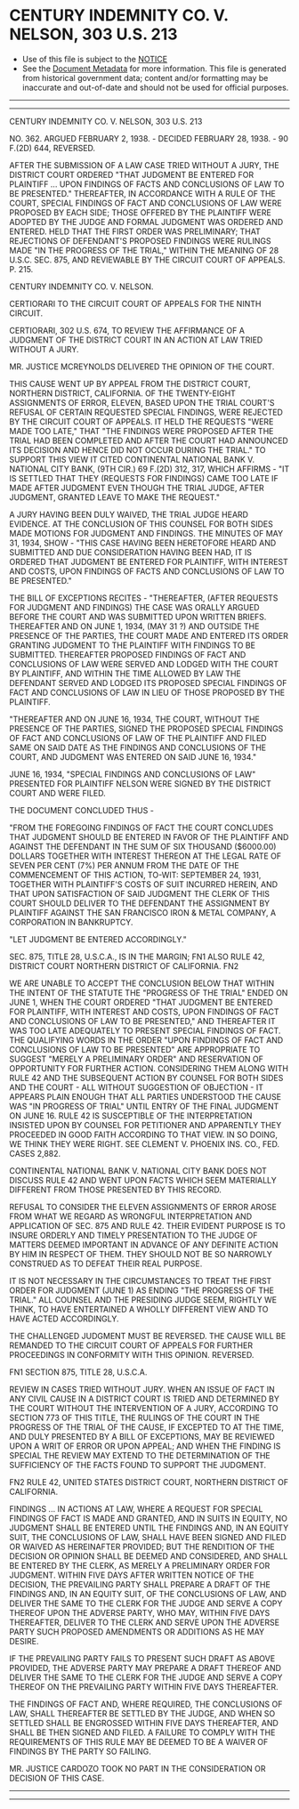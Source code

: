 ---
---

# CENTURY INDEMNITY CO. V. NELSON, 303 U.S. 213

* Use of this file is subject to the [NOTICE](https://github.com/publicdocs/notice/blob/master/NOTICE)
* See the [Document Metadata](../../../) for more information.
  This file is generated from historical government data; content and/or formatting may be inaccurate and out-of-date and should not be used for official purposes.

----------
----------

CENTURY INDEMNITY CO. V. NELSON, 303 U.S. 213

NO. 362.  ARGUED FEBRUARY 2, 1938.  - DECIDED FEBRUARY 28, 1938.  - 90 F.(2D) 644, REVERSED.

AFTER THE SUBMISSION OF A LAW CASE TRIED WITHOUT A JURY, THE DISTRICT COURT ORDERED "THAT JUDGMENT BE ENTERED FOR PLAINTIFF  ...  UPON FINDINGS OF FACTS AND CONCLUSIONS OF LAW TO BE PRESENTED."  THEREAFTER, IN ACCORDANCE WITH A RULE OF THE COURT, SPECIAL FINDINGS OF FACT AND CONCLUSIONS OF LAW WERE PROPOSED BY EACH SIDE; THOSE OFFERED BY THE PLAINTIFF WERE ADOPTED BY THE JUDGE AND FORMAL JUDGMENT WAS ORDERED AND ENTERED.  HELD THAT THE FIRST ORDER WAS PRELIMINARY; THAT REJECTIONS OF DEFENDANT'S PROPOSED FINDINGS WERE RULINGS MADE "IN THE PROGRESS OF THE TRIAL," WITHIN THE MEANING OF 28 U.S.C. SEC. 875, AND REVIEWABLE BY THE CIRCUIT COURT OF APPEALS.  P. 215.

CENTURY INDEMNITY CO. V. NELSON.

CERTIORARI TO THE CIRCUIT COURT OF APPEALS FOR THE NINTH CIRCUIT.

CERTIORARI, 302 U.S. 674, TO REVIEW THE AFFIRMANCE OF A JUDGMENT OF THE DISTRICT COURT IN AN ACTION AT LAW TRIED WITHOUT A JURY.

MR. JUSTICE MCREYNOLDS DELIVERED THE OPINION OF THE COURT.

THIS CAUSE WENT UP BY APPEAL FROM THE DISTRICT COURT, NORTHERN DISTRICT, CALIFORNIA.  OF THE TWENTY-EIGHT ASSIGNMENTS OF ERROR, ELEVEN, BASED UPON THE TRIAL COURT'S REFUSAL OF CERTAIN REQUESTED SPECIAL FINDINGS, WERE REJECTED BY THE CIRCUIT COURT OF APPEALS.  IT HELD THE REQUESTS "WERE MADE TOO LATE," THAT "THE FINDINGS WERE PROPOSED AFTER THE TRIAL HAD BEEN COMPLETED AND AFTER THE COURT HAD ANNOUNCED ITS DECISION AND HENCE DID NOT OCCUR DURING THE TRIAL."  TO SUPPORT THIS VIEW IT CITED CONTINENTAL NATIONAL BANK V. NATIONAL CITY BANK, (9TH CIR.) 69 F.(2D) 312, 317, WHICH AFFIRMS - "IT IS SETTLED THAT THEY (REQUESTS FOR FINDINGS) CAME TOO LATE IF MADE AFTER JUDGMENT EVEN THOUGH THE TRIAL JUDGE, AFTER JUDGMENT, GRANTED LEAVE TO MAKE THE REQUEST."

A JURY HAVING BEEN DULY WAIVED, THE TRIAL JUDGE HEARD EVIDENCE.  AT THE CONCLUSION OF THIS COUNSEL FOR BOTH SIDES MADE MOTIONS FOR JUDGMENT AND FINDINGS.  THE MINUTES OF MAY 31, 1934, SHOW - "THIS CASE HAVING BEEN HERETOFORE HEARD AND SUBMITTED AND DUE CONSIDERATION HAVING BEEN HAD, IT IS ORDERED THAT JUDGMENT BE ENTERED FOR PLAINTIFF, WITH INTEREST AND COSTS, UPON FINDINGS OF FACTS AND CONCLUSIONS OF LAW TO BE PRESENTED."

THE BILL OF EXCEPTIONS RECITES - "THEREAFTER, (AFTER REQUESTS FOR JUDGMENT AND FINDINGS) THE CASE WAS ORALLY ARGUED BEFORE THE COURT AND WAS SUBMITTED UPON WRITTEN BRIEFS.  THEREAFTER AND ON JUNE 1, 1934, (MAY 31 ?)  AND OUTSIDE THE PRESENCE OF THE PARTIES, THE COURT MADE AND ENTERED ITS ORDER GRANTING JUDGMENT TO THE PLAINTIFF WITH FINDINGS TO BE SUBMITTED.  THEREAFTER PROPOSED FINDINGS OF FACT AND CONCLUSIONS OF LAW WERE SERVED AND LODGED WITH THE COURT BY PLAINTIFF, AND WITHIN THE TIME ALLOWED BY LAW THE DEFENDANT SERVED AND LODGED ITS PROPOSED SPECIAL FINDINGS OF FACT AND CONCLUSIONS OF LAW IN LIEU OF THOSE PROPOSED BY THE PLAINTIFF.

"THEREAFTER AND ON JUNE 16, 1934, THE COURT, WITHOUT THE PRESENCE OF THE PARTIES, SIGNED THE PROPOSED SPECIAL FINDINGS OF FACT AND CONCLUSIONS OF LAW OF THE PLAINTIFF AND FILED SAME ON SAID DATE AS THE FINDINGS AND CONCLUSIONS OF THE COURT, AND JUDGMENT WAS ENTERED ON SAID JUNE 16, 1934."

JUNE 16, 1934, "SPECIAL FINDINGS AND CONCLUSIONS OF LAW" PRESENTED FOR PLAINTIFF NELSON WERE SIGNED BY THE DISTRICT COURT AND WERE FILED.

THE DOCUMENT CONCLUDED THUS -

"FROM THE FOREGOING FINDINGS OF FACT THE COURT CONCLUDES THAT JUDGMENT SHOULD BE ENTERED IN FAVOR OF THE PLAINTIFF AND AGAINST THE DEFENDANT IN THE SUM OF SIX THOUSAND ($6000.00) DOLLARS TOGETHER WITH INTEREST THEREON AT THE LEGAL RATE OF SEVEN PER CENT (7%) PER ANNUM FROM THE DATE OF THE COMMENCEMENT OF THIS ACTION, TO-WIT:  SEPTEMBER 24, 1931, TOGETHER WITH PLAINTIFF'S COSTS OF SUIT INCURRED HEREIN, AND THAT UPON SATISFACTION OF SAID JUDGMENT THE CLERK OF THIS COURT SHOULD DELIVER TO THE DEFENDANT THE ASSIGNMENT BY PLAINTIFF AGAINST THE SAN FRANCISCO IRON & METAL COMPANY, A CORPORATION IN BANKRUPTCY.

"LET JUDGMENT BE ENTERED ACCORDINGLY."

SEC. 875, TITLE 28, U.S.C.A., IS IN THE MARGIN; FN1  ALSO RULE 42, DISTRICT COURT NORTHERN DISTRICT OF CALIFORNIA.  FN2

WE ARE UNABLE TO ACCEPT THE CONCLUSION BELOW THAT WITHIN THE INTENT OF THE STATUTE THE "PROGRESS OF THE TRIAL" ENDED ON JUNE 1, WHEN THE COURT ORDERED "THAT JUDGMENT BE ENTERED FOR PLAINTIFF, WITH INTEREST AND COSTS, UPON FINDINGS OF FACT AND CONCLUSIONS OF LAW TO BE PRESENTED," AND THEREAFTER IT WAS TOO LATE ADEQUATELY TO PRESENT SPECIAL FINDINGS OF FACT.  THE QUALIFYING WORDS IN THE ORDER "UPON FINDINGS OF FACT AND CONCLUSIONS OF LAW TO BE PRESENTED" ARE APPROPRIATE TO SUGGEST "MERELY A PRELIMINARY ORDER" AND RESERVATION OF OPPORTUNITY FOR FURTHER ACTION.  CONSIDERING THEM ALONG WITH RULE 42 AND THE SUBSEQUENT ACTION BY COUNSEL FOR BOTH SIDES AND THE COURT - ALL WITHOUT SUGGESTION OF OBJECTION - IT APPEARS PLAIN ENOUGH THAT ALL PARTIES UNDERSTOOD THE CAUSE WAS "IN PROGRESS OF TRIAL" UNTIL ENTRY OF THE FINAL JUDGMENT ON JUNE 16.  RULE 42 IS SUSCEPTIBLE OF THE INTERPRETATION INSISTED UPON BY COUNSEL FOR PETITIONER AND APPARENTLY THEY PROCEEDED IN GOOD FAITH ACCORDING TO THAT VIEW.  IN SO DOING, WE THINK THEY WERE RIGHT.  SEE CLEMENT V. PHOENIX INS. CO., FED. CASES 2,882.

CONTINENTAL NATIONAL BANK V. NATIONAL CITY BANK DOES NOT DISCUSS RULE 42 AND WENT UPON FACTS WHICH SEEM MATERIALLY DIFFERENT FROM THOSE PRESENTED BY THIS RECORD.

REFUSAL TO CONSIDER THE ELEVEN ASSIGNMENTS OF ERROR AROSE FROM WHAT WE REGARD AS WRONGFUL INTERPRETATION AND APPLICATION OF SEC. 875 AND RULE 42.  THEIR EVIDENT PURPOSE IS TO INSURE ORDERLY AND TIMELY PRESENTATION TO THE JUDGE OF MATTERS DEEMED IMPORTANT IN ADVANCE OF ANY DEFINITE ACTION BY HIM IN RESPECT OF THEM.  THEY SHOULD NOT BE SO NARROWLY CONSTRUED AS TO DEFEAT THEIR REAL PURPOSE.

IT IS NOT NECESSARY IN THE CIRCUMSTANCES TO TREAT THE FIRST ORDER FOR JUDGMENT (JUNE 1) AS ENDING "THE PROGRESS OF THE TRIAL."  ALL COUNSEL AND THE PRESIDING JUDGE SEEM, RIGHTLY WE THINK, TO HAVE ENTERTAINED A WHOLLY DIFFERENT VIEW AND TO HAVE ACTED ACCORDINGLY.

THE CHALLENGED JUDGMENT MUST BE REVERSED.  THE CAUSE WILL BE REMANDED TO THE CIRCUIT COURT OF APPEALS FOR FURTHER PROCEEDINGS IN CONFORMITY WITH THIS OPINION.  REVERSED.

FN1  SECTION 875, TITLE 28, U.S.C.A.

REVIEW IN CASES TRIED WITHOUT JURY.  WHEN AN ISSUE OF FACT IN ANY CIVIL CAUSE IN A DISTRICT COURT IS TRIED AND DETERMINED BY THE COURT WITHOUT THE INTERVENTION OF A JURY, ACCORDING TO SECTION 773 OF THIS TITLE, THE RULINGS OF THE COURT IN THE PROGRESS OF THE TRIAL OF THE CAUSE, IF EXCEPTED TO AT THE TIME, AND DULY PRESENTED BY A BILL OF EXCEPTIONS, MAY BE REVIEWED UPON A WRIT OF ERROR OR UPON APPEAL; AND WHEN THE FINDING IS SPECIAL THE REVIEW MAY EXTEND TO THE DETERMINATION OF THE SUFFICIENCY OF THE FACTS FOUND TO SUPPORT THE JUDGMENT.

FN2  RULE 42, UNITED STATES DISTRICT COURT, NORTHERN DISTRICT OF CALIFORNIA.

FINDINGS  ...  IN ACTIONS AT LAW, WHERE A REQUEST FOR SPECIAL FINDINGS OF FACT IS MADE AND GRANTED, AND IN SUITS IN EQUITY, NO JUDGMENT SHALL BE ENTERED UNTIL THE FINDINGS AND, IN AN EQUITY SUIT, THE CONCLUSIONS OF LAW, SHALL HAVE BEEN SIGNED AND FILED OR WAIVED AS HEREINAFTER PROVIDED; BUT THE RENDITION OF THE DECISION OR OPINION SHALL BE DEEMED AND CONSIDERED, AND SHALL BE ENTERED BY THE CLERK, AS MERELY A PRELIMINARY ORDER FOR JUDGMENT.  WITHIN FIVE DAYS AFTER WRITTEN NOTICE OF THE DECISION, THE PREVAILING PARTY SHALL PREPARE A DRAFT OF THE FINDINGS AND, IN AN EQUITY SUIT, OF THE CONCLUSIONS OF LAW, AND DELIVER THE SAME TO THE CLERK FOR THE JUDGE AND SERVE A COPY THEREOF UPON THE ADVERSE PARTY, WHO MAY, WITHIN FIVE DAYS THEREAFTER, DELIVER TO THE CLERK AND SERVE UPON THE ADVERSE PARTY SUCH PROPOSED AMENDMENTS OR ADDITIONS AS HE MAY DESIRE.

IF THE PREVAILING PARTY FAILS TO PRESENT SUCH DRAFT AS ABOVE PROVIDED, THE ADVERSE PARTY MAY PREPARE A DRAFT THEREOF AND DELIVER THE SAME TO THE CLERK FOR THE JUDGE AND SERVE A COPY THEREOF ON THE PREVAILING PARTY WITHIN FIVE DAYS THEREAFTER.

THE FINDINGS OF FACT AND, WHERE REQUIRED, THE CONCLUSIONS OF LAW, SHALL THEREAFTER BE SETTLED BY THE JUDGE, AND WHEN SO SETTLED SHALL BE ENGROSSED WITHIN FIVE DAYS THEREAFTER, AND SHALL BE THEN SIGNED AND FILED.  A FAILURE TO COMPLY WITH THE REQUIREMENTS OF THIS RULE MAY BE DEEMED TO BE A WAIVER OF FINDINGS BY THE PARTY SO FAILING.

MR. JUSTICE CARDOZO TOOK NO PART IN THE CONSIDERATION OR DECISION OF THIS CASE.


----------
----------


